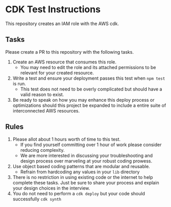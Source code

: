 # CDK Test Instructions

This repository creates an IAM role with the AWS cdk. 

## Tasks
Please create a PR to this repository with the following tasks.

1. Create an AWS resource that consumes this role. 
    - You may need to edit the role and its attached permissions to be relevant for your created resource.
1. Write a test and ensure your deployment passes this test when `npm test` is run.
    - This test does not need to be overly complicated but should have a valid reason to exist.
1. Be ready to speak on how you may enhance this deploy process or optimizations should this project be expanded to include a entire suite of interconnected AWS resources.

## Rules
1. Please allot about 1 hours worth of time to this test. 
    - If you find yourself committing over 1 hour of work please consider reducing complexity. 
    - We are more interested in discussing your troubleshooting and design process over marveling at your robust coding prowess.
1. Use object based coding patterns that are modular and reusable.
    - Refrain from hardcoding any values in your `lib` directory
1. There is no restriction in using existing code or the internet to help complete these tasks. Just be sure to share your process and explain your design choices in the interview.
1. You do not need to perform a `cdk deploy` but your code should successfully `cdk synth`
